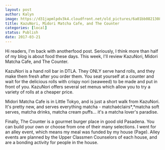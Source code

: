 ```yaml
---
layout: post
author: Kalyn
image: https://d31japmlpdv3k4.cloudfront.net/old_pictures/6a01bb08213082970d01bb09819393970d-pi.jpg
title: KazuNori, Midori Matcha Cafe, and The Counter
categories: [local]
status: Publish
date: 2017-03-21
---
```


Hi readers, I'm back with anotherfood post. Seriously, I think more than half of my blog is about food these days. This week, I'll review KazuNori, Midori Matcha Cafe, and The Counter.

KazuNori is a hand roll bar in DTLA. They ONLY serve hand rolls, and they make them fresh after you order them. You seat yourself at a counter and wait for the delicious rolls with crispy nori (seaweed) to be made and put in front of you. KazuNori offers several set menus which allow you to try a variety of rolls at a cheaper price.

Midori Matcha Cafe is in Little Tokyo, and is just a short walk from KazuNori. It's pretty new, and serves everything matcha - matchaéclairs*,*matcha soft serves, matcha drinks, matcha cream puffs... it's a matcha lover's paradise.

Finally, The Counter is a gourmet burger place in good old Pasadena. You can build your own or choose from one of their many selections. I went for an alley event, which means my meal was funded by my house (Page). Alley events are planned by the Upper Classmen Counselors of each house, and are a bonding activity for people in the house.

